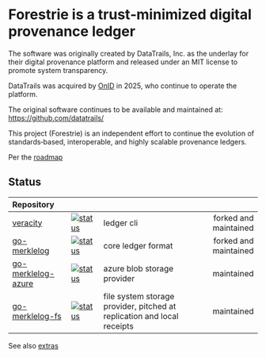 # Forestrie is a trust‑minimized digital provenance ledger

The software was originally created by DataTrails, Inc. as the underlay for their digital provenance platform and released under an MIT license to promote system transparency.

DataTrails was acquired by [OnID](https://onid.co/) in 2025, who continue to operate the platform.

The original software continues to be available and maintained at: <https://github.com/datatrails/>

This project (Forestrie) is an independent effort to continue the evolution of standards‑based, interoperable, and highly scalable provenance ledgers.

Per the [roadmap](./roadmap.md)

## Status


| Repository                |  | | |
|:--------------------------|:------|:------|------:|
| [veracity][veracity] |[![status][veracity-ci-badge]][veracity-ci] |  ledger cli| forked and maintained |
| [go-merklelog][go-merklelog] |[![status][go-merklelog-ci-badge]][go-merklelog-ci] | core ledger format | forked and maintained |
| [go-merklelog-azure][go-merklelog-azure] |[![status][go-merklelog-azure-ci-badge]][go-merklelog-azure-ci] | azure blob storage provider | maintained |
| [go-merklelog-fs][go-merklelog-fs] |[![status][go-merklelog-fs-ci-badge]][go-merklelog-fs-ci] | file system storage provider, pitched at replication and local receipts | maintained |


See also [extras](./extras.md)

[veracity]: https://github.com/forestrie/veracity
[go-merklelog]: https://github.com/forestrie/go-merklelog
[go-merklelog-azure]: https://github.com/forestrie/go-merklelog-azure
[go-merklelog-fs]: https://github.com/forestrie/go-merklelog-fs
[veracity-ci-badge]: https://github.com/forestrie/veracity/actions/workflows/ci.yml/badge.svg
[veracity-ci]: https://github.com/forestrie/veracity/actions/workflows/ci.yml
[go-merklelog-ci-badge]: https://github.com/forestrie/go-merklelog/actions/workflows/ci.yml/badge.svg
[go-merklelog-ci]: https://github.com/forestrie/go-merklelog/actions/workflows/ci.yml
[go-merklelog-fs-ci-badge]: https://github.com/forestrie/go-merklelog-fs/actions/workflows/ci.yml/badge.svg
[go-merklelog-fs-ci]: https://github.com/forestrie/go-merklelog-fs/actions/workflows/ci.yml
[go-merklelog-azure-ci-badge]: https://github.com/forestrie/go-merklelog-azure/actions/workflows/ci.yml/badge.svg
[go-merklelog-azure-ci]: https://github.com/forestrie/go-merklelog-azure/actions/workflows/ci.yml

